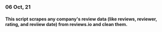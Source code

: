### 06 Oct, 21
#### This script scrapes any company's review data (like reviews, reviewer, rating, and reviiew date) from reviews.io and clean them.
